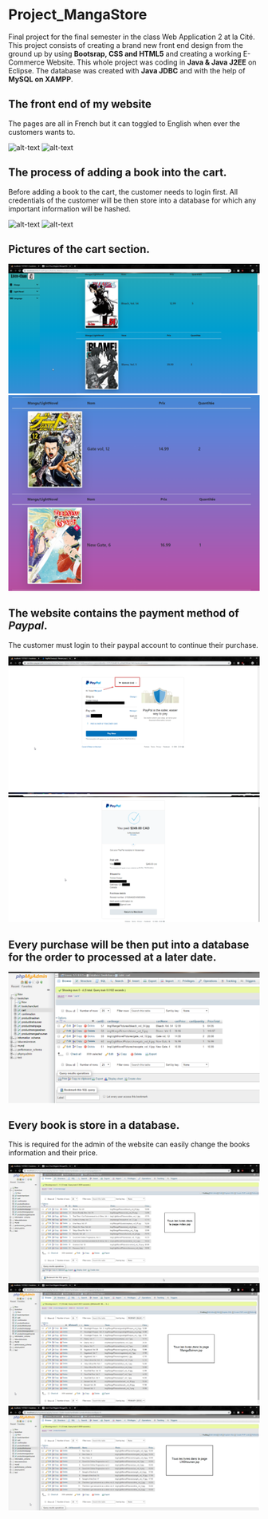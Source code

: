 # Project_MangaStore
Final project for the final semester in the class Web Application 2 at la Cité. This project consists of creating a brand new front end design from the ground up by using **Bootsrap, CSS and HTML5** and creating a working E-Commerce Website. This whole project was coding in **Java & Java J2EE** on Eclipse. The database was created with **Java JDBC** and with the help of **MySQL on XAMPP**.
 
## The front end of my website
The pages are all in French but it can toggled to English when ever the customers wants to.

![alt-text](gifs/1.gif)
![alt-text](gifs/2.gif)

## The process of adding a book into the cart.
Before adding a book to the cart, the customer needs to login first. 
All credentials of the customer will be then store into a database for which any important information will be hashed.

![alt-text](gifs/3.gif)
![alt-text](gifs/4.gif)

## Pictures of the cart section.
![alt-text](Pictures/1.png)
![alt-text](Pictures/2.png)

## The website contains the payment method of *Paypal*.
The customer must login to their paypal account to continue their purchase.

![alt-text](Pictures/4.png)
![alt-text](Pictures/6.png)

## Every purchase will be then put into a database for the order to processed at a later date.
![alt-text](Pictures/5.png)

## Every book is store in a database.
This is required for the admin of the website can easily change the books information and their price.

![alt-text](Pictures/7.png)
![alt-text](Pictures/8.png)
![alt-text](Pictures/9.png)
